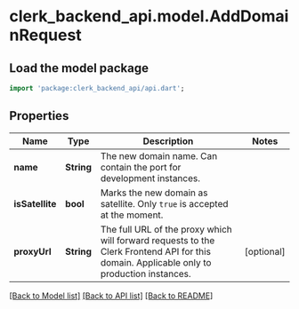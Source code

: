 # clerk_backend_api.model.AddDomainRequest

## Load the model package
```dart
import 'package:clerk_backend_api/api.dart';
```

## Properties
Name | Type | Description | Notes
------------ | ------------- | ------------- | -------------
**name** | **String** | The new domain name. Can contain the port for development instances. | 
**isSatellite** | **bool** | Marks the new domain as satellite. Only `true` is accepted at the moment. | 
**proxyUrl** | **String** | The full URL of the proxy which will forward requests to the Clerk Frontend API for this domain. Applicable only to production instances. | [optional] 

[[Back to Model list]](../README.md#documentation-for-models) [[Back to API list]](../README.md#documentation-for-api-endpoints) [[Back to README]](../README.md)


